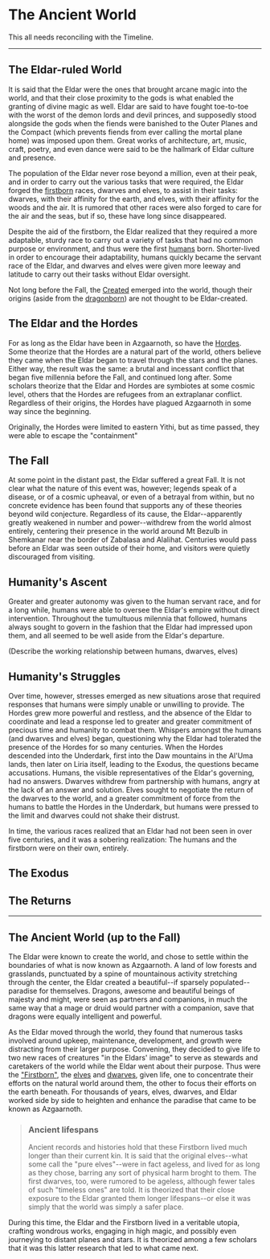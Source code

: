 # The Ancient World

This all needs reconciling with the Timeline.

---

## The Eldar-ruled World
It is said that the Eldar were the ones that brought arcane magic into the world, and that their close proximity to the gods is what enabled the granting of divine magic as well. Eldar are said to have fought toe-to-toe with the worst of the demon lords and devil princes, and supposedly stood alongside the gods when the fiends were banished to the Outer Planes and the Compact (which prevents fiends from ever calling the mortal plane home) was imposed upon them. Great works of architecture, art, music, craft, poetry, and even dance were said to be the hallmark of Eldar culture and presence.

The population of the Eldar never rose beyond a million, even at their peak, and in order to carry out the various tasks that were required, the Eldar forged the [firstborn](/Races/Firstborn.md) races, dwarves and elves, to assist in their tasks: dwarves, with their affinity for the earth, and elves, with their affinity for the woods and the air. It is rumored that other races were also forged to care for the air and the seas, but if so, these have long since disappeared.

Despite the aid of the firstborn, the Eldar realized that they required a more adaptable, sturdy race to carry out a variety of tasks that had no common purpose or environment, and thus were the first [humans](/Races/Humans.md) born. Shorter-lived in order to encourage their adaptability, humans quickly became the servant race of the Eldar, and dwarves and elves were given more leeway and latitude to carry out their tasks without Eldar oversight.

Not long before the Fall, the [Created](/Races/index.md#created) emerged into the world, though their origins (aside from the [dragonborn](/Races/Dragonborn.md)) are not thought to be Eldar-created.

## The Eldar and the Hordes
For as long as the Eldar have been in Azgaarnoth, so have the [Hordes](Hordes.md). Some theorize that the Hordes are a natural part of the world, others believe they came when the Eldar began to travel through the stars and the planes. Either way, the result was the same: a brutal and incessant conflict that began five millennia before the Fall, and continued long after. Some scholars theorize that the Eldar and Hordes are symbiotes at some cosmic level, others that the Hordes are refugees from an extraplanar conflict. Regardless of their origins, the Hordes have plagued Azgaarnoth in some way since the beginning.

Originally, the Hordes were limited to eastern Yithi, but as time passed, they were able to escape the "containment"  

## The Fall
At some point in the distant past, the Eldar suffered a great Fall. It is not clear what the nature of this event was, however; legends speak of a disease, or of a cosmic upheaval, or even of a betrayal from within, but no concrete evidence has been found that supports any of these theories beyond wild conjecture. Regardless of its cause, the Eldar--apparently greatly weakened in number and power--withdrew from the world almost entirely, centering their presence in the world around Mt Bezulb in Shemkanar near the border of Zabalasa and Alalihat. Centuries would pass before an Eldar was seen outside of their home, and visitors were quietly discouraged from visiting. 

## Humanity's Ascent
Greater and greater autonomy was given to the human servant race, and for a long while, humans were able to oversee the Eldar's empire without direct intervention. Throughout the tumultuous milennia that followed, humans always sought to govern in the fashion that the Eldar had impressed upon them, and all seemed to be well aside from the Eldar's departure.

(Describe the working relationship between humans, dwarves, elves)

## Humanity's Struggles
Over time, however, stresses emerged as new situations arose that required responses that humans were simply unable or unwilling to provide. The Hordes grew more powerful and restless, and the absence of the Eldar to coordinate and lead a response led to greater and greater commitment of precious time and humanity to combat them. Whispers amongst the humans (and dwarves and elves) began, questioning why the Eldar had tolerated the presence of the Hordes for so many centuries. When the Hordes descended into the Underdark, first into the Daw mountains in the Al'Uma lands, then later on Liria itself, leading to the Exodus, the questions became accusations. Humans, the visible representatives of the Eldar's governing, had no answers. Dwarves withdrew from partnership with humans, angry at the lack of an answer and solution. Elves sought to negotiate the return of the dwarves to the world, and a greater commitment of force from the humans to battle the Hordes in the Underdark, but humans were pressed to the limit and dwarves could not shake their distrust.

In time, the various races realized that an Eldar had not been seen in over five centuries, and it was a sobering realization: The humans and the firstborn were on their own, entirely.

## The Exodus

## The Returns

---

## The Ancient World (up to the Fall)
The Eldar were known to create the world, and chose to settle within the boundaries of what is now known as Azgaarnoth. A land of low forests and grasslands, punctuated by a spine of mountainous activity stretching through the center, the Eldar created a beautiful--if sparsely populated--paradise for themselves. Dragons, awesome and beautiful beings of majesty and might, were seen as partners and companions, in much the same way that a mage or druid would partner with a companion, save that dragons were equally intelligent and powerful.

As the Eldar moved through the world, they found that numerous tasks involved around upkeep, maintenance, development, and growth were distracting from their larger purpose. Convening, they decided to give life to two new races of creatures "in the Eldars' image" to serve as stewards and caretakers of the world while the Eldar went about their purpose. Thus were the ["Firstborn"](/Races/Firstborn.md), the [elves](/Races/Elves.md) and [dwarves](/Races/Dwarves.md), given life, one to concentrate their efforts on the natural world around them, the other to focus their efforts on the earth beneath. For thousands of years, elves, dwarves, and Eldar worked side by side to heighten and enhance the paradise that came to be known as Azgaarnoth.

> ### Ancient lifespans
> Ancient records and histories hold that these Firstborn lived much longer than their current kin. It is said that the original elves--what some call the "pure elves"--were in fact ageless, and lived for as long as they chose, barring any sort of physical harm broght to them. The first dwarves, too, were rumored to be ageless, although fewer tales of such "timeless ones" are told. It is theorized that their close exposure to the Eldar granted them longer lifespans--or else it was simply that the world was simply a safer place.

During this time, the Eldar and the Firstborn lived in a veritable utopia, crafting wondrous works, engaging in high magic, and possibly even journeying to distant planes and stars. It is theorized among a few scholars that it was this latter research that led to what came next.
